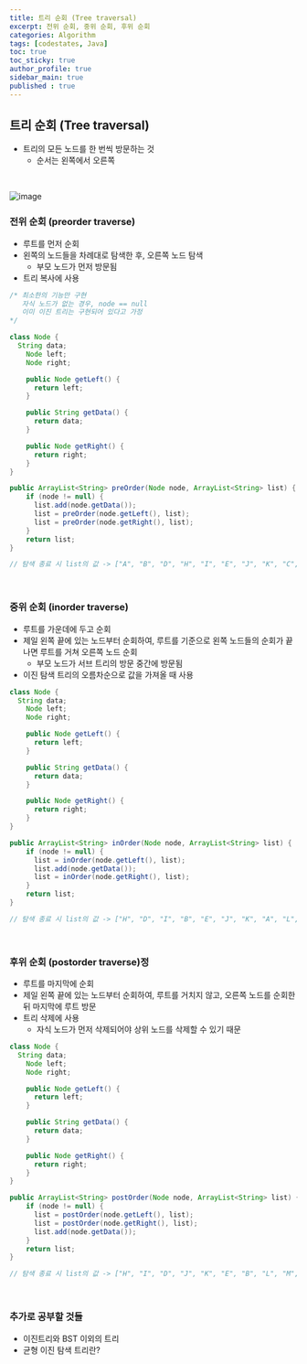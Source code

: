 ```yaml
---
title: 트리 순회 (Tree traversal)
excerpt: 전위 순회, 중위 순회, 후위 순회
categories: Algorithm
tags: [codestates, Java]
toc: true
toc_sticky: true
author_profile: true
sidebar_main: true
published : true
---
```


## 트리 순회 (Tree traversal)
- 트리의 모든 노드를 한 번씩 방문하는 것
  - 순서는 왼쪽에서 오른쪽

<br>

![image](https://github.com/JSooCha/JSooCha.github.io/assets/90169862/e6d5514a-c051-4208-8b9c-fedbbb7c331a)

### 전위 순회 (preorder traverse)
- 루트를 먼저 순회
- 왼쪽의 노드들을 차례대로 탐색한 후, 오른쪽 노드 탐색 
  - 부모 노드가 먼저 방문됨
- 트리 복사에 사용

``` java
/* 최소한의 기능만 구현
   자식 노드가 없는 경우, node == null
   이미 이진 트리는 구현되어 있다고 가정 
*/

class Node {
  String data;
	Node left;
	Node right;

	public Node getLeft() {
      return left;
    }

    public String getData() {
      return data;
    }

    public Node getRight() {
      return right;
    }
}

public ArrayList<String> preOrder(Node node, ArrayList<String> list) {
    if (node != null) {
      list.add(node.getData());
      list = preOrder(node.getLeft(), list);
      list = preOrder(node.getRight(), list);
    }
    return list;
}

// 탐색 종료 시 list의 값 -> ["A", "B", "D", "H", "I", "E", "J", "K", "C", "F", "L", "M", "G", "N", "O"]
```

<br>

### 중위 순회 (inorder traverse)
- 루트를 가운데에 두고 순회
- 제일 왼쪽 끝에 있는 노드부터 순회하여, 루트를 기준으로 왼쪽 노드들의 순회가 끝나면 루트를 거쳐 오른쪽 노드 순회 
  - 부모 노드가 서브 트리의 방문 중간에 방문됨
- 이진 탐색 트리의 오름차순으로 값을 가져올 때 사용

```java
class Node {
  String data;
	Node left;
	Node right;

	public Node getLeft() {
      return left;
    }

    public String getData() {
      return data;
    }

    public Node getRight() {
      return right;
    }
}

public ArrayList<String> inOrder(Node node, ArrayList<String> list) {
    if (node != null) {
      list = inOrder(node.getLeft(), list);
      list.add(node.getData());
      list = inOrder(node.getRight(), list);
    }
    return list;
}

// 탐색 종료 시 list의 값 -> ["H", "D", "I", "B", "E", "J", "K", "A", "L", "F", "M", "C", "N", "G", "O"]
```

<br>

### 후위 순회 (postorder traverse)정
- 루트를 마지막에 순회
- 제일 왼쪽 끝에 있는 노드부터 순회하여, 루트를 거치지 않고, 오른쪽 노드를 순회한 뒤 마지막에 루트 방문 
- 트리 삭제에 사용 
  - 자식 노드가 먼저 삭제되어야 상위 노드를 삭제할 수 있기 때문

```java
class Node {
  String data;
	Node left;
	Node right;

	public Node getLeft() {
      return left;
    }

    public String getData() {
      return data;
    }

    public Node getRight() {
      return right;
    }
}

public ArrayList<String> postOrder(Node node, ArrayList<String> list) {
    if (node != null) {
      list = postOrder(node.getLeft(), list);
      list = postOrder(node.getRight(), list);
      list.add(node.getData());
    }
    return list;
}

// 탐색 종료 시 list의 값 -> ["H", "I", "D", "J", "K", "E", "B", "L", "M", "F", "N", "O", "G", "C", "A"]
```

<br>

### 추가로 공부할 것들 
- 이진트리와 BST 이외의 트리
- 균형 이진 탐색 트리란? 
